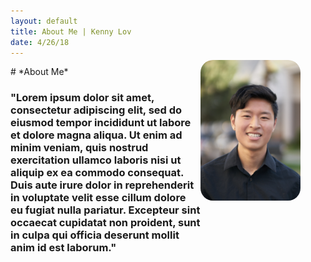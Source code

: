 ```yaml
---
layout: default
title: About Me | Kenny Lov
date: 4/26/18
---
```

<style> 
nav ul li:nth-child(2) a{
 color: #45a29e; 
 text-decoration:underline;
 text-decoration-color:#45a29e;
}
  
img#me{
  float: right; 
  margin:20px;
  width:160px;
  height:260x; 
  border-radius: 20px;
  position: relative;
  right: 20px;
  top: -30px;
}
</style>



<p>
<img id = "me" src="linkedin pic.jpg">
</p>
# *About Me*

<h3 style = "margin-right: 0px;">
"Lorem ipsum dolor sit amet, consectetur adipiscing elit, sed do eiusmod tempor incididunt ut labore et dolore magna aliqua. Ut enim ad minim veniam, quis nostrud exercitation ullamco laboris nisi ut aliquip ex ea commodo consequat. Duis aute irure dolor in reprehenderit in voluptate velit esse cillum dolore eu fugiat nulla pariatur. Excepteur sint occaecat cupidatat non proident, sunt in culpa qui officia deserunt mollit anim id est laborum."
  </h3>
